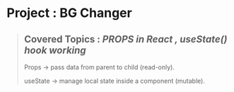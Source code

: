 # Project : BG Changer

> ## Covered Topics : _PROPS in React , useState() hook working_
>
>Props → pass data from parent to child (read-only).
>
>useState → manage local state inside a component (mutable).

